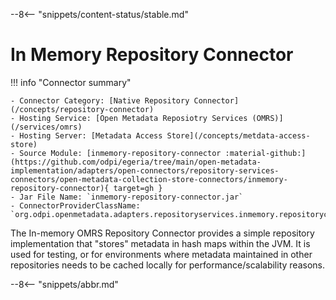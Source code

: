 <!-- SPDX-License-Identifier: CC-BY-4.0 -->
<!-- Copyright Contributors to the ODPi Egeria project. -->


--8<-- "snippets/content-status/stable.md"

# In Memory Repository Connector

!!! info "Connector summary"

    - Connector Category: [Native Repository Connector](/concepts/repository-connector)
    - Hosting Service: [Open Metadata Reposiotry Services (OMRS)](/services/omrs)
    - Hosting Server: [Metadata Access Store](/concepts/metdata-access-store)
    - Source Module: [inmemory-repository-connector :material-github:](https://github.com/odpi/egeria/tree/main/open-metadata-implementation/adapters/open-connectors/repository-services-connectors/open-metadata-collection-store-connectors/inmemory-repository-connector){ target=gh }
    - Jar File Name: `inmemory-repository-connector.jar`
    - ConnectorProviderClassName: `org.odpi.openmetadata.adapters.repositoryservices.inmemory.repositoryconnector/InMemoryOMRSRepositoryConnectorProvider.java`


The In-memory OMRS Repository Connector provides a simple repository implementation that "stores" metadata in hash maps within the JVM. It is used for testing, or for environments where metadata maintained in other repositories needs to be cached locally for performance/scalability reasons.


--8<-- "snippets/abbr.md"

